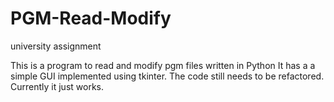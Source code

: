 # PGM-Read-Modify
university assignment

This is a program to read and modify pgm files written in Python
It has a a simple GUI implemented using tkinter.
The code still needs to be refactored. Currently it just works. 

